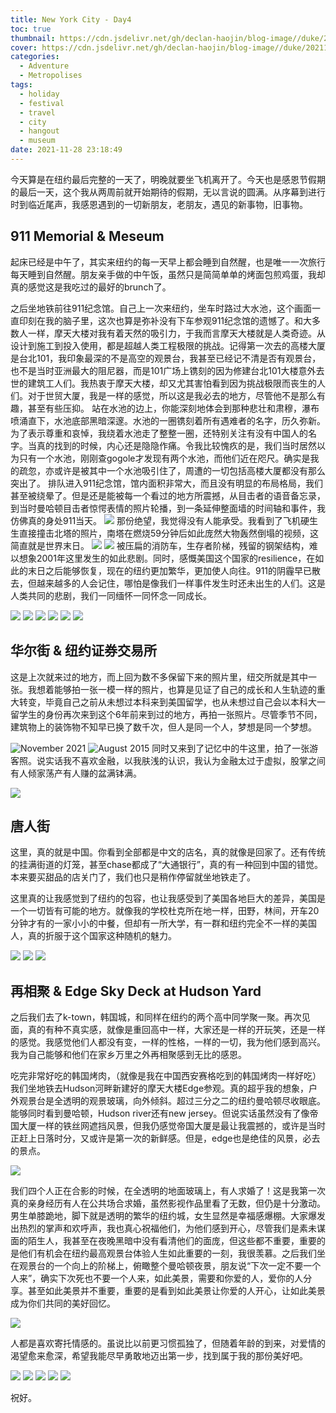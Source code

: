 ```yaml
---
title: New York City - Day4
toc: true
thumbnail: https://cdn.jsdelivr.net/gh/declan-haojin/blog-image//duke/20211129002341.png
cover: https://cdn.jsdelivr.net/gh/declan-haojin/blog-image//duke/20211129002341.png
categories:
  - Adventure
  - Metropolises
tags:
  - holiday
  - festival
  - travel
  - city
  - hangout
  - museum
date: 2021-11-28 23:18:49
---
```

今天算是在纽约最后完整的一天了，明晚就要坐飞机离开了。今天也是感恩节假期的最后一天，这个我从两周前就开始期待的假期，无以言说的圆满。从序幕到进行时到临近尾声，我感恩遇到的一切新朋友，老朋友，遇见的新事物，旧事物。

<!--more-->

## 911 Memorial & Meseum

起床已经是中午了，其实来纽约的每一天早上都会睡到自然醒，也是唯一一次旅行每天睡到自然醒。朋友亲手做的中午饭，虽然只是简简单单的烤面包煎鸡蛋，我却真的感觉这是我吃过的最好的brunch了。

之后坐地铁前往911纪念馆。自己上一次来纽约，坐车时路过大水池，这个画面一直印刻在我的脑子里，这次也算是弥补没有下车参观911纪念馆的遗憾了。和大多数人一样，摩天大楼对我有着天然的吸引力，于我而言摩天大楼就是人类奇迹。从设计到施工到投入使用，都是超越人类工程极限的挑战。记得第一次去的高楼大厦是台北101，我印象最深的不是高空的观景台，我甚至已经记不清是否有观景台，也不是当时亚洲最大的阻尼器，而是101广场上镌刻的因为修建台北101大楼意外去世的建筑工人们。我热衷于摩天大楼，却又尤其害怕看到因为挑战极限而丧生的人们。对于世贸大厦，我是一样的感觉，所以这是我必去的地方，尽管他不是那么有趣，甚至有些压抑。
站在水池的边上，你能深刻地体会到那种悲壮和肃穆，瀑布喷涌直下，水池底部黑暗深邃。水池的一圈镌刻着所有遇难者的名字，历久弥新。为了表示尊重和哀悼，我绕着水池走了整整一圈，还特别关注有没有中国人的名字。当真的找到的时候，内心还是隐隐作痛。令我比较愧疚的是，我们当时居然以为只有一个水池，刚刚查gogole才发现有两个水池，而他们近在咫尺。确实是我的疏忽，亦或许是被其中一个水池吸引住了，周遭的一切包括高楼大厦都没有那么突出了。
排队进入911纪念馆，馆内面积非常大，而且没有明显的布局格局，我们甚至被绕晕了。但是还是能被每一个看过的地方所震撼，从目击者的语音备忘录，到当时曼哈顿目击者惊愕表情的照片轮播，到一条延伸整面墙的时间轴和事件，我仿佛真的身处911当天。
![](https://cdn.jsdelivr.net/gh/declan-haojin/blog-image//duke/20211129000924.png)
那份绝望，我觉得没有人能承受。我看到了飞机硬生生直接撞击北塔的照片，南塔在燃烧59分钟后如此庞然大物轰然倒塌的视频，这简直就是世界末日。
![](https://cdn.jsdelivr.net/gh/declan-haojin/blog-image//duke/20211129001128.png)
![](https://cdn.jsdelivr.net/gh/declan-haojin/blog-image//duke/20211129000951.png)
被压扁的消防车，生存者阶梯，残留的钢架结构，难以想象2001年这里发生的如此悲剧。同时，感慨美国这个国家的resilience，在如此的末日之后能够恢复，现在的纽约更加繁华，更加使人向往。911的阴霾早已散去，但越来越多的人会记住，哪怕是像我们一样事件发生时还未出生的人们。这是人类共同的悲剧，我们一同缅怀一同怀念一同成长。

<div class="justified-gallery">

![](https://cdn.jsdelivr.net/gh/declan-haojin/blog-image//duke/20211129001014.png)
![](https://cdn.jsdelivr.net/gh/declan-haojin/blog-image//duke/20211129001030.png)
![](https://cdn.jsdelivr.net/gh/declan-haojin/blog-image//duke/20211129000836.png)
![](https://cdn.jsdelivr.net/gh/declan-haojin/blog-image//duke/20211129001045.png)
![](https://cdn.jsdelivr.net/gh/declan-haojin/blog-image//duke/20211129001106.png)
![](https://cdn.jsdelivr.net/gh/declan-haojin/blog-image//duke/20211129001155.png)
</div>

## 华尔街 & 纽约证券交易所
这是上次就来过的地方，而上回为数不多保留下来的照片里，纽交所就是其中一张。我想着能够拍一张一模一样的照片，也算是见证了自己的成长和人生轨迹的重大转变，毕竟自己之前从未想过本科来到美国留学，也从未想过自己会以本科大一留学生的身份再次来到这个6年前来到过的地方，再拍一张照片。尽管季节不同，建筑物上的装饰物不知早已换了数千次，但人是同一个人，梦想是同一个梦想。

![November 2021](https://cdn.jsdelivr.net/gh/declan-haojin/blog-image//duke/20211129001940.png)
![August 2015](https://cdn.jsdelivr.net/gh/declan-haojin/blog-image//duke/IMG_2757_Original.jpg)
同时又来到了记忆中的牛这里，拍了一张游客照。说实话我不喜欢金融，以我肤浅的认识，我认为金融太过于虚拟，股掌之间有人倾家荡产有人赚的盆满钵满。


![](https://cdn.jsdelivr.net/gh/declan-haojin/blog-image//duke/20211129001230.png)



## 唐人街
这里，真的就是中国。你看到全部都是中文的店名，真的就像是回家了。还有传统的挂满街道的灯笼，甚至chase都成了“大通银行”，真的有一种回到中国的错觉。本来要买甜品的店关门了，我们也只是稍作停留就坐地铁走了。

这里真的让我感觉到了纽约的包容，也让我感受到了美国各地巨大的差异，美国是一个一切皆有可能的地方。就像我的学校杜克所在地一样，田野，林间，开车20分钟才有的一家小小的中餐，但却有一所大学，有一群和纽约完全不一样的美国人，真的折服于这个国家这种随机的魅力。
<div class="justified-gallery">

![](https://cdn.jsdelivr.net/gh/declan-haojin/blog-image//duke/20211129001247.png)
![](https://cdn.jsdelivr.net/gh/declan-haojin/blog-image//duke/20211129001303.png)
![](https://cdn.jsdelivr.net/gh/declan-haojin/blog-image//duke/20211129001333.png)
</div>

## 再相聚 & Edge Sky Deck at Hudson Yard
之后我们去了k-town，韩国城，和同样在纽约的两个高中同学聚一聚。再次见面，真的有种不真实感，就像是重回高中一样，大家还是一样的开玩笑，还是一样的感觉。我感觉他们人都没有变，一样的性格，一样的一切，我为他们感到高兴。我为自己能够和他们在家乡万里之外再相聚感到无比的感恩。

吃完非常好吃的韩国烤肉，（就像是我在中国西安赛格吃到的韩国烤肉一样好吃）我们坐地铁去Hudson河畔新建好的摩天大楼Edge参观。真的超乎我的想象，户外观景台是全透明的观景玻璃，向外倾斜。超过三分之二的纽约曼哈顿尽收眼底。能够同时看到曼哈顿，Hudson river还有new jersey。但说实话虽然没有了像帝国大厦一样的铁丝网遮挡风景，但我仍感觉帝国大厦是最让我震撼的，或许是当时正赶上日落时分，又或许是第一次的新鲜感。但是，edge也是绝佳的风景，必去的景点。

![](https://cdn.jsdelivr.net/gh/declan-haojin/blog-image//duke/20211129001356.png)

我们四个人正在合影的时候，在全透明的地面玻璃上，有人求婚了！这是我第一次真的亲身经历有人在公共场合求婚，虽然影视作品里看了无数，但仍是十分激动。男生单膝跪地，脚下就是透明的繁华的纽约城，女生显然是幸福感爆棚。大家爆发出热烈的掌声和欢呼声，我也真心祝福他们，为他们感到开心，尽管我们是素未谋面的陌生人，我甚至在夜晚黑暗中没有看清他们的面庞，但这些都不重要，重要的是他们有机会在纽约最高观景台体验人生如此重要的一刻，我很羡慕。之后我们坐在观景台的一个向上的阶梯上，俯瞰整个曼哈顿夜景，朋友说“下次一定不要一个人来”，确实下次死也不要一个人来，如此美景，需要和你爱的人，爱你的人分享。甚至如此美景并不重要，重要的是看到如此美景让你爱的人开心，让如此美景成为你们共同的美好回忆。

![](https://cdn.jsdelivr.net/gh/declan-haojin/blog-image//duke/20211129001635.png)

人都是喜欢寄托情感的。虽说比以前更习惯孤独了，但随着年龄的到来，对爱情的渴望愈来愈深，希望我能尽早勇敢地迈出第一步，找到属于我的那份美好吧。

<div class="justified-gallery">

![](https://cdn.jsdelivr.net/gh/declan-haojin/blog-image//duke/20211129001449.png)
![](https://cdn.jsdelivr.net/gh/declan-haojin/blog-image//duke/20211129001527.png)
![](https://cdn.jsdelivr.net/gh/declan-haojin/blog-image//duke/20211129001601.png)
![](https://cdn.jsdelivr.net/gh/declan-haojin/blog-image//duke/20211129001617.png)
![](https://cdn.jsdelivr.net/gh/declan-haojin/blog-image//duke/20211129001659.png)
</div>

祝好。

